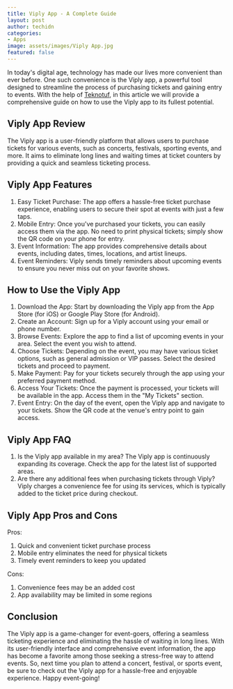 ```yaml
---
title: Viply App - A Complete Guide
layout: post
author: techidn
categories: 
- Apps
image: assets/images/Viply App.jpg
featured: false
---
```


In today's digital age, technology has made our lives more convenient than ever before. One such convenience is the Viply app, a powerful tool designed to streamline the process of purchasing tickets and gaining entry to events. With the help of [Teknotuf](https://teknotuf.com/my/), in this article we will provide a comprehensive guide on how to use the Viply app to its fullest potential.

## Viply App Review
The Viply app is a user-friendly platform that allows users to purchase tickets for various events, such as concerts, festivals, sporting events, and more. It aims to eliminate long lines and waiting times at ticket counters by providing a quick and seamless ticketing process.

## Viply App Features
1.	Easy Ticket Purchase: The app offers a hassle-free ticket purchase experience, enabling users to secure their spot at events with just a few taps.
2.	Mobile Entry: Once you've purchased your tickets, you can easily access them via the app. No need to print physical tickets; simply show the QR code on your phone for entry.
3.	Event Information: The app provides comprehensive details about events, including dates, times, locations, and artist lineups.
4.	Event Reminders: Viply sends timely reminders about upcoming events to ensure you never miss out on your favorite shows.

## How to Use the Viply App
1.	Download the App: Start by downloading the Viply app from the App Store (for iOS) or Google Play Store (for Android).
2.	Create an Account: Sign up for a Viply account using your email or phone number.
3.	Browse Events: Explore the app to find a list of upcoming events in your area. Select the event you wish to attend.
4.	Choose Tickets: Depending on the event, you may have various ticket options, such as general admission or VIP passes. Select the desired tickets and proceed to payment.
5.	Make Payment: Pay for your tickets securely through the app using your preferred payment method.
6.	Access Your Tickets: Once the payment is processed, your tickets will be available in the app. Access them in the "My Tickets" section.
7.	Event Entry: On the day of the event, open the Viply app and navigate to your tickets. Show the QR code at the venue's entry point to gain access.

## Viply App FAQ
1.	Is the Viply app available in my area?
The Viply app is continuously expanding its coverage. Check the app for the latest list of supported areas.
2.	Are there any additional fees when purchasing tickets through Viply?
Viply charges a convenience fee for using its services, which is typically added to the ticket price during checkout.

## Viply App Pros and Cons
Pros:
1.	Quick and convenient ticket purchase process
2.	Mobile entry eliminates the need for physical tickets
3.	Timely event reminders to keep you updated

Cons:
1.	Convenience fees may be an added cost
2.	App availability may be limited in some regions

## Conclusion
The Viply app is a game-changer for event-goers, offering a seamless ticketing experience and eliminating the hassle of waiting in long lines. With its user-friendly interface and comprehensive event information, the app has become a favorite among those seeking a stress-free way to attend events. So, next time you plan to attend a concert, festival, or sports event, be sure to check out the Viply app for a hassle-free and enjoyable experience. Happy event-going!
